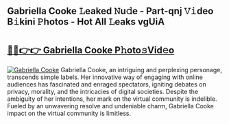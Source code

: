 ## Gabriella Cooke 𝙻eaked 𝙽u𝚍e - Part-qnj 𝚅𝚒deo B𝚒kini 𝙿hotos - Hot All 𝙻eaks vgUiA

# <h2><a href="http://ld1som.urlbe.top/?page=Gabriella+Cooke">🔗🔗👉👉 Gabriella Cooke P𝚑oto𝚜Vid𝚎o</a></h2>

[![Gabriella Cooke](https://i.imgur.com/eBuTRDB.gif)](http://ld1som.urlbe.top/?page=Gabriella+Cooke)
Gabriella Cooke, an intriguing and perplexing personage, transcends simple labels. Her innovative way of engaging with online audiences has fascinated and enraged spectators, igniting debates on privacy, morality, and the intricacies of digital societies. Despite the ambiguity of her intentions, her mark on the virtual community is indelible. Fueled by an unwavering resolve and undeniable charm, Gabriella Cooke impact on the virtual community is limitless.
